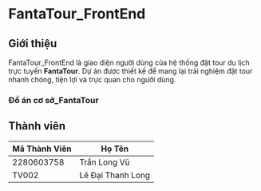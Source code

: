 # FantaTour_FrontEnd

##  Giới thiệu
FantaTour_FrontEnd là giao diện người dùng của hệ thống đặt tour du lịch trực tuyến **FantaTour**. Dự án được thiết kế để mang lại trải nghiệm đặt tour nhanh chóng, tiện lợi và trực quan cho người dùng.
### Đồ án cơ sở_FantaTour 
## Thành viên
| Mã Thành Viên | Họ Tên |
|--------------|---------|
| 2280603758       | Trần Long Vũ | 
| TV002       | Lê Đại Thanh Long | 



